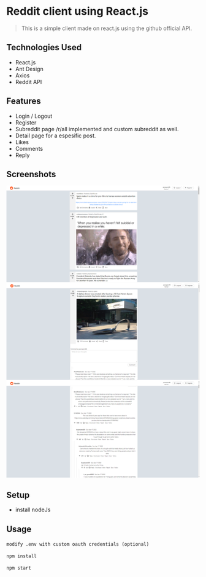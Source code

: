 # Reddit client using React.js
> This is a simple client made on react.js using the github official API.


## Technologies Used
- React.js
- Ant Design
- Axios
- Reddit API


## Features
- Login / Logout
- Register
- Subreddit page /r/all implemented and custom subreddit as well.
- Detail page for a espesific post.
- Likes
- Comments
- Reply


## Screenshots
![Example screenshot](./assests/screenshot_1.png)
![Example screenshot](./assests/screenshot_2.png)
![Example screenshot](./assests/screenshot_3.png)
<!-- If you have screenshots you'd like to share, include them here. -->


## Setup
- install nodeJs

## Usage
`modify .env with custom oauth credentials (optional)`

`npm install`

`npm start`
